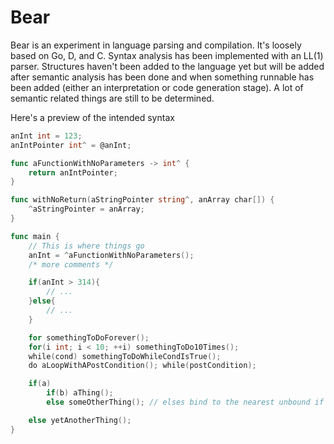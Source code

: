 Bear
====

Bear is an experiment in language parsing and compilation. It's loosely based on Go, D, and C. Syntax analysis has been implemented with an LL(1) parser. Structures haven't been added to the language yet but will be added after semantic analysis has been done and when something runnable has been added (either an interpretation or code generation stage). A lot of semantic related things are still to be determined.

Here's a preview of the intended syntax

```Go
anInt int = 123;
anIntPointer int^ = @anInt;

func aFunctionWithNoParameters -> int^ {
    return anIntPointer;
}

func withNoReturn(aStringPointer string^, anArray char[]) {
    ^aStringPointer = anArray;
}

func main {
	// This is where things go
	anInt = ^aFunctionWithNoParameters();
	/* more comments */

	if(anInt > 314){
		// ...
	}else{
		// ...
	}

	for somethingToDoForever();
	for(i int; i < 10; ++i) somethingToDo10Times();
	while(cond) somethingToDoWhileCondIsTrue();
	do aLoopWithAPostCondition(); while(postCondition);

	if(a)
		if(b) aThing();
		else someOtherThing(); // elses bind to the nearest unbound if

	else yetAnotherThing();
}
```
